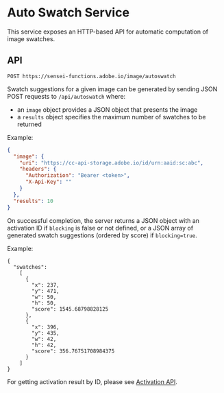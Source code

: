 # Auto Swatch Service

This service exposes an HTTP-based API for automatic computation of image swatches.


## API

`POST https://sensei-functions.adobe.io/image/autoswatch`

Swatch suggestions for a given image can be generated by sending JSON POST requests to `/api/autoswatch` where:

* an `image` object provides a JSON object that presents the image
* a `results` object specifies the maximum number of swatches to be returned

Example:

```json
{
  "image": {
    "uri": "https://cc-api-storage.adobe.io/id/urn:aaid:sc:abc",
    "headers": {
      "Authorization": "Bearer <token>",
      "X-Api-Key": ""
    }
  },
  "results": 10
}
```

On successful completion, the server returns a JSON object with an activation ID if `blocking` is false or not defined, or a JSON array of generated swatch suggestions (ordered by score) if `blocking=true`.

Example:

```
{
  "swatches":
    [
      {
        "x": 237,
        "y": 471,
        "w": 50,
        "h": 50,
        "score": 1545.68798828125
      },
      {
        "x": 396,
        "y": 435,
        "w": 42,
        "h": 42,
        "score": 356.76751708984375
      }
    ]
}
```

For getting activation result by ID, please see [Activation API](activation.md).
